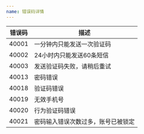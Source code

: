 ```yaml
---
name: 错误码详情
---
```


| 错误码 | 描述 |
|---|---|
|   40001|      一分钟内只能发送一次验证码 |
|   40002|      24小时内只能发送60条短信 |
|   40003|      发送验证码失败，请稍后重试 |
|   40013 |     密码错误   |
|   40018 |     验证码错误   |
|   40019|      无效手机号 |
|   40020 |	    行为验证码错误 |
|   40021 |     密码输入错误次数过多，账号已被锁定   |








